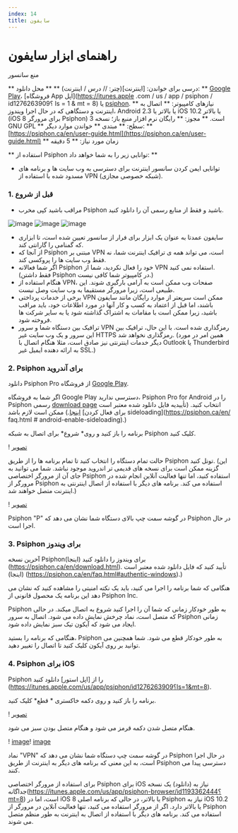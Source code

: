 ```yaml
---
index: 14
title: سایفون
---
```

# راهنمای ابزار سایفون

منع سانسور

** درسی برای خواندن: [اینترنت](چتر: // درس / اینترنت) **
** محل دانلود: ** [Google Play](https://play.google.com/store/apps/details؟id=com.psiphon3.subscription)، [فروشگاه App اپل](https://itunes.apple .com / us / app / psiphon / id1276263909؟ ls = 1 & mt = 8) یا [psiphon](https://psiphon.ca/en/download.html).
** نیازهای کامپیوتر: ** اتصال به اینترنت و دستگاهی که در حال اجرا ویندوز، Android 2.3 یا بالاتر یا iOS 10.2 یا بالاتر (iOS 8 برای مرورگر Psiphon) است.
** مجوز: ** رایگان نرم افزار منبع باز؛ نسخه 3 GNU GPL
** سطح: ** مبتدی
** خواندن موارد دیگر: ** [https://psiphon.ca/en/user-guide.html](https://psiphon.ca/en/user-guide.html)
** زمان مورد نیاز: ** 5 دقیقه

** استفاده از Psiphon توانایی زیر را به شما خواهد داد: **
- توانایی ایمن کردن سانسور اینترنت برای دسترسی به وب سایت ها و برنامه های مسدود شده با استفاده از VPN (شبکه خصوصی مجازی).

### 1. قبل از شروع

- مراقب باشید کپی مخرب  Psiphon باشید و فقط از منابع رسمی آن را دانلود کنید.

![image](tool_psiphon10.png)
![image](tool_psiphon11.png)
![image](tool_psiphon12.png)

- سایفون عمدتا به عنوان یک ابزار برای فرار از سانسور تعیین شده است، تا ابزاری که گمنامی را گارانتی کند.
- از آنجا که Psiphon مبتنی بر VPN است، می تواند همه ی ترافیک اینترنت شما، نه فقط وب سایت ها را پروکسی کند.
- اگر شما فعالانه Psiphon خود را فعال نکردید، شما از VPN استفاده نمی کنید. (فقط داشتن Psiphon در کامپیوتر شما کافی نیست.)
- هنگام استفاده از VPN، صفحات وب ممکن است به آرامی بارگیری شوند. این طبیعی است، زیرا مرورگر مستقیما به وب سایت وصل نیست.
- برخی از خدمات پرداختی VPN ممکن است سریعتر از موارد رایگان مانند سایفون باشند، اما قبل از اعتماد به کسب و کار آنها در مورد اطلاعات خود، باید مراقب باشید، زیرا ممکن است با مقامات به اشتراک گذاشته شود یا به سایر شرکت ها فروخته شود.
- ترافیک بین دستگاه شما و سرور VPN رمزگذاری شده است. با این حال، ترافیک بین این سرور و یک وب سایت غیر HTTPS رمزگذاری نخواهد شد. (همین امر در مورد دیگر خدمات اینترنتی نیز صادق است، مثلا هنگام اتصال با Outlook یا Thunderbird به ارائه دهنده ایمیل غیر SSL.)

### 2. Psiphon برای آندروید

دانلود Psiphon Pro از فروشگاه [Google Play](https://play.google.com/store/apps/details؟id=com.psiphon3.subscription).

اگر شما به فروشگاه Google Play دسترسی ندارید، Psiphon Pro for Android را در Psiphon رسمی [download page](https://psiphon.ca/en/download.html؟10Years) انتخاب کنید. (تأییدیه فایل دانلود شده معتبر است [اینجا](https://psiphon.ca/en/faq.html#authentic-android).) ممکن است لازم باشد [برای فعال کردن sideloading](https://psiphon.ca/en/ faq.html # android-enable-sideloading).)

برنامه را باز کنید و روی* شروع* برای اتصال به شبکه Psiphon کلیک کنید.

! [تصویر](tool_psiphon5.png)

حالت تمام دستگاه را انتخاب کنید تا تمام برنامه ها را از طریق Psiphon تونل کنید. (این گزینه ممکن است برای نسخه های قدیمی تر اندروید موجود نباشد. شما می توانید به جای آن از مرورگر اختصاصی Psiphon استفاده کنید، اما تنها فعالیت آنلاین انجام شده در مرورگر از Psiphon استفاده می کند. برنامه های دیگر با استفاده از اتصال اینترنتی به اینترنت متصل خواهند شد.)

! [تصویر](tool_psiphon6.png)

Psiphon "P" در گوشه سمت چپ بالای دستگاه شما نشان می دهد که Psiphon در حال اجرا است.

### 3. Psiphon برای ویندوز

آخرین نسخه Psiphonبرای ویندوز را دانلود کنید (اینجا) (https://psiphon.ca/en/download.html). تأیید کنید که فایل دانلود شده معتبر است (اینجا) (https://psiphon.ca/en/faq.html#authentic-windows).)

هنگامی که شما برنامه را اجرا می کنید، باید یک نکته امنیتی را مشاهده کنید که نشان می دهد این برنامه یک محصول قانونی از Psiphon Inc.

Psiphon به طور خودکار زمانی که شما آن را اجرا کنید شروع به اتصال میکند. در حالی که متصل است، نماد چرخش نمایش داده می شود. اتصال به سرور Psiphon زمانی ایجاد می شود که آیکون تیک سبز نمایش داده شود.

هنگامی که برنامه را بستید، Psiphon به طور خودکار قطع می شود. شما همچنین می توانید بر روی آیکون کلیک کنید تا اتصال را تغییر دهید.

### 4. Psiphon برای iOS

Psiphon را از [اپل استور] دانلود کنید (https://itunes.apple.com/us/app/psiphon/id1276263909؟ls=1&mt=8).

برنامه را باز کنید و روی  دکمه خاکستری * قطع* کلیک کنید.

! [تصویر](tool_psiphon7.png)

هنگام متصل شدن دکمه قرمز می شود و هنگام متصل بودن سبز می شود.

! [image](tool_psiphon8.png)! [image](tool_psiphon9.png)

نماد "VPN" در گوشه سمت چپ دستگاه شما نشان می دهد که Psiphon در حال اجرا است، به این معنی که برنامه های دیگر به اینترنت از طریق Psiphon دسترسی پیدا می کنند.

برای استفاده از مرورگر اختصاصی Psiphon برای iOS نیاز به  (دانلود) یک نسخه جداگانه(https://itunes.apple.com/us/app/psiphon-browser/id1193362444؟mt=8) است، اما در iOS 8 یا بالاتر، در حالی که برنامه اصلی Psiphon نیاز به iOS 10.2 یا بالاتر دارد. اگر از مرورگر استفاده می کنید، تنها فعالیت آنلاین در مرورگر از Psiphon استفاده می کند. برنامه های دیگر با استفاده از اتصال به اینترنت به طور منظم متصل می شوند.